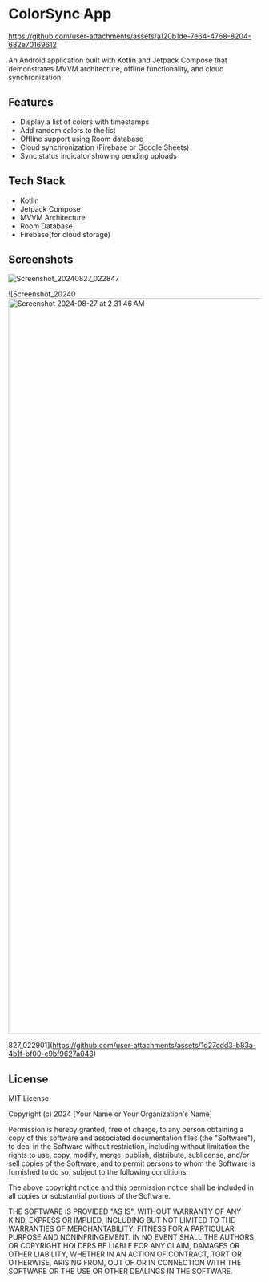 # ColorSync App



https://github.com/user-attachments/assets/a120b1de-7e64-4768-8204-682e70169612



An Android application built with Kotlin and Jetpack Compose that demonstrates MVVM architecture, offline functionality, and cloud synchronization.

## Features

- Display a list of colors with timestamps
- Add random colors to the list
- Offline support using Room database
- Cloud synchronization (Firebase or Google Sheets)
- Sync status indicator showing pending uploads

## Tech Stack

- Kotlin
- Jetpack Compose
- MVVM Architecture
- Room Database
- Firebase(for cloud storage)

## Screenshots
![Screenshot_20240827_022847](https://github.com/user-attachments/assets/d1d1a267-6977-4241-8422-3723659cc0f0)

![Screenshot_20240<img width="1469" alt="Screenshot 2024-08-27 at 2 31 46 AM" src="https://github.com/user-attachments/assets/f28b08b7-ae51-4e9d-9820-4952f526090d">


827_022901](https://github.com/user-attachments/assets/1d27cdd3-b83a-4b1f-bf00-c9bf9627a043)



## License

MIT License

Copyright (c) 2024 [Your Name or Your Organization's Name]

Permission is hereby granted, free of charge, to any person obtaining a copy
of this software and associated documentation files (the "Software"), to deal
in the Software without restriction, including without limitation the rights
to use, copy, modify, merge, publish, distribute, sublicense, and/or sell
copies of the Software, and to permit persons to whom the Software is
furnished to do so, subject to the following conditions:

The above copyright notice and this permission notice shall be included in all
copies or substantial portions of the Software.

THE SOFTWARE IS PROVIDED "AS IS", WITHOUT WARRANTY OF ANY KIND, EXPRESS OR
IMPLIED, INCLUDING BUT NOT LIMITED TO THE WARRANTIES OF MERCHANTABILITY,
FITNESS FOR A PARTICULAR PURPOSE AND NONINFRINGEMENT. IN NO EVENT SHALL THE
AUTHORS OR COPYRIGHT HOLDERS BE LIABLE FOR ANY CLAIM, DAMAGES OR OTHER
LIABILITY, WHETHER IN AN ACTION OF CONTRACT, TORT OR OTHERWISE, ARISING FROM,
OUT OF OR IN CONNECTION WITH THE SOFTWARE OR THE USE OR OTHER DEALINGS IN THE
SOFTWARE.

